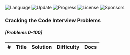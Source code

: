 ![Language](https://img.shields.io/badge/Language-[Java]-orange.svg?logo=[Java]&logoColor=yellow) ![Update](https://img.shields.io/badge/Update-Weekly-green.svg) ![Progress](https://img.shields.io/badge/progress-N%2F1049-brightgreen.svg) ![License](https://img.shields.io/badge/License-MIT-green.svg) ![Sponsors](https://img.shields.io/badge/Sponsor-0-lightgrey.svg)

### Cracking the Code Interview Problems


##### [Problems 0-100] 
| # | Title | Solution | Difficulty | Docs | 
|---| ----- | -------- | ---------- | ---- |